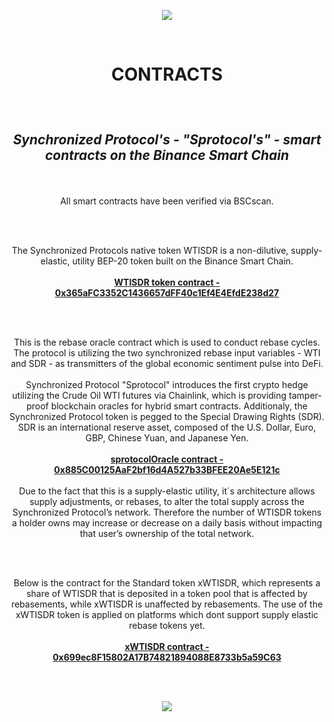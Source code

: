 
<p align="center">
   <img src="https://user-images.githubusercontent.com/92101634/138557635-bd86f89e-71d0-4942-8f44-57ff840fbf60.png"/>
</p>
<br>
<h1><p align="center"><b>CONTRACTS </b></p></h1>
<br>
<h2><p align="center"><em><b> Synchronized Protocol's - "Sprotocol's" - smart contracts on the Binance Smart Chain </b></em></p></h2>
<br>
<p align="center">All smart contracts have been verified via BSCscan.</p>
<br>
<br>
<p align="center">The Synchronized Protocols native token WTISDR is a non-dilutive, supply-elastic, utility BEP-20 token built on the Binance Smart Chain.
<br>
<br><b><a href="https://bscscan.com/address/0x365aFC3352C1436657dFF40c1Ef4E4EfdE238d27#code">WTISDR token contract - 0x365aFC3352C1436657dFF40c1Ef4E4EfdE238d27</a></b></p>
<br>
<br>
<p align="center">This is the rebase oracle contract which is used to conduct rebase cycles. The protocol is utilizing the two synchronized rebase input variables - WTI and SDR - as transmitters of the global economic sentiment pulse into DeFi. 
<br><br>Synchronized Protocol "Sprotocol" introduces the first crypto hedge utilizing the Crude Oil WTI futures via Chainlink, which is providing tamper-proof blockchain oracles for hybrid smart contracts. Additionaly, the Synchronized Protocol token is pegged to the Special Drawing Rights (SDR). SDR is an international reserve asset, composed of the U.S. Dollar, Euro, GBP, Chinese Yuan, and Japanese Yen.
<br><br><b><a href="https://bscscan.com/address/0x885C00125AaF2bf16d4A527b33BFEE20Ae5E121c#code">sprotocolOracle contract - 0x885C00125AaF2bf16d4A527b33BFEE20Ae5E121c</a></b>
<br>
<br>
Due to the fact that this is a supply-elastic utility, it´s architecture allows supply adjustments, or 
rebases, to alter the total supply across the Synchronized Protocol’s network. Therefore the number 
of WTISDR tokens a holder owns may increase or decrease on a daily basis without impacting that 
user’s ownership of the total network. <br></p>
<br>
<br>
<p align="center">Below is the contract for the Standard token xWTISDR, which represents a share of WTISDR that is deposited in a token pool that is affected by rebasements, while xWTISDR is unaffected by rebasements. The use of the xWTISDR token is applied on platforms which dont support supply elastic rebase tokens yet.
<br><br><b><a href="https://bscscan.com/address/0x699ec8F15802A17B74821894088E8733b5a59C63#code">xWTISDR contract - 0x699ec8F15802A17B74821894088E8733b5a59C63</a></p></b>
<br>
<br>



<p align="center">
   <img src="https://user-images.githubusercontent.com/92101634/138486768-49538117-8105-421f-8945-087be11286f4.png"/>
</p>
<br>
<br>
<br>
